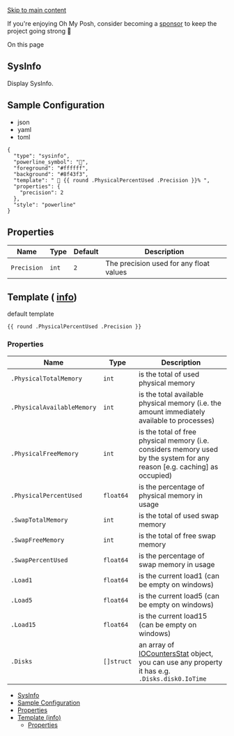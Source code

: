 [Skip to main content](https://ohmyposh.dev/docs/segments/system/sysinfo#__docusaurus_skipToContent_fallback)

If you're enjoying Oh My Posh, consider becoming a [sponsor](https://github.com/sponsors/JanDeDobbeleer) to keep the project going strong 💪

On this page

## SysInfo [​](https://ohmyposh.dev/docs/segments/system/sysinfo\#sysinfo "Direct link to SysInfo")

Display SysInfo.

## Sample Configuration [​](https://ohmyposh.dev/docs/segments/system/sysinfo\#sample-configuration "Direct link to Sample Configuration")

- json
- yaml
- toml

```codeBlockLines_e6Vv
{
  "type": "sysinfo",
  "powerline_symbol": "",
  "foreground": "#ffffff",
  "background": "#8f43f3",
  "template": "  {{ round .PhysicalPercentUsed .Precision }}% ",
  "properties": {
    "precision": 2
  },
  "style": "powerline"
}

```

## Properties [​](https://ohmyposh.dev/docs/segments/system/sysinfo\#properties "Direct link to Properties")

| Name | Type | Default | Description |
| --- | --- | --- | --- |
| `Precision` | `int` | `2` | The precision used for any float values |

## Template ( [info](https://ohmyposh.dev/docs/configuration/templates)) [​](https://ohmyposh.dev/docs/segments/system/sysinfo\#template-info "Direct link to template-info")

default template

```codeBlockLines_e6Vv
{{ round .PhysicalPercentUsed .Precision }}

```

### Properties [​](https://ohmyposh.dev/docs/segments/system/sysinfo\#properties-1 "Direct link to Properties")

| Name | Type | Description |
| --- | --- | --- |
| `.PhysicalTotalMemory` | `int` | is the total of used physical memory |
| `.PhysicalAvailableMemory` | `int` | is the total available physical memory (i.e. the amount immediately available to processes) |
| `.PhysicalFreeMemory` | `int` | is the total of free physical memory (i.e. considers memory used by the system for any reason \[e.g. caching\] as occupied) |
| `.PhysicalPercentUsed` | `float64` | is the percentage of physical memory in usage |
| `.SwapTotalMemory` | `int` | is the total of used swap memory |
| `.SwapFreeMemory` | `int` | is the total of free swap memory |
| `.SwapPercentUsed` | `float64` | is the percentage of swap memory in usage |
| `.Load1` | `float64` | is the current load1 (can be empty on windows) |
| `.Load5` | `float64` | is the current load5 (can be empty on windows) |
| `.Load15` | `float64` | is the current load15 (can be empty on windows) |
| `.Disks` | `[]struct` | an array of [IOCountersStat](https://github.com/shirou/gopsutil/blob/e0ec1b9cda4470db704a862282a396986d7e930c/disk/disk.go#L32) object, you can use any property it has e.g. `.Disks.disk0.IoTime` |

- [SysInfo](https://ohmyposh.dev/docs/segments/system/sysinfo#sysinfo)
- [Sample Configuration](https://ohmyposh.dev/docs/segments/system/sysinfo#sample-configuration)
- [Properties](https://ohmyposh.dev/docs/segments/system/sysinfo#properties)
- [Template (info)](https://ohmyposh.dev/docs/segments/system/sysinfo#template-info)
  - [Properties](https://ohmyposh.dev/docs/segments/system/sysinfo#properties-1)